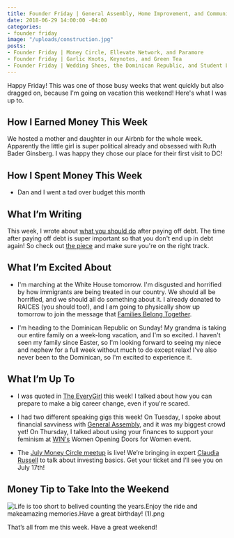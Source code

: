 ```yaml
---
title: Founder Friday | General Assembly, Home Improvement, and Community
date: 2018-06-29 14:00:00 -04:00
categories:
- founder friday
image: "/uploads/construction.jpg"
posts:
- Founder Friday | Money Circle, Ellevate Network, and Paramore
- Founder Friday | Garlic Knots, Keynotes, and Green Tea
- Founder Friday | Wedding Shoes, the Dominican Republic, and Student Loan Consolidation
---
```


Happy Friday! This was one of those busy weeks that went quickly but also dragged on, because I'm going on vacation this weekend! Here's what I was up to.

## **How I Earned Money This Week**

We hosted a mother and daughter in our Airbnb for the whole week. Apparently the little girl is super political already and obsessed with Ruth Bader Ginsberg. I was happy they chose our place for their first visit to DC!

## **How I Spent Money This Week**

* Dan and I went a tad over budget this month

## **What I’m Writing**

This week, I wrote about [what you should do](https://www.maggiegermano.com/blog/what-you-should-do-after-paying-off-debt/) after paying off debt. The time after paying off debt is super important so that you don't end up in debt again! So check out [the piece](https://www.maggiegermano.com/blog/what-you-should-do-after-paying-off-debt/) and make sure you're on the right track. 

## **What I’m Excited About**

* I'm marching at the White House tomorrow. I'm disgusted and horrified by how immigrants are being treated in our country. We should all be horrified, and we should all do something about it. I already donated to RAICES (you should too!), and I am going to physically show up tomorrow to join the message that [Families Belong Together](https://www.familiesbelongtogether.org/).

* I'm heading to the Dominican Republic on Sunday! My grandma is taking our entire family on a week-long vacation, and I'm so excited. I haven't seen my family since Easter, so I'm looking forward to seeing my niece and nephew for a full week without much to do except relax! I've also never been to the Dominican, so I'm excited to experience it. 

## **What I’m Up To**

* I was quoted in [The EveryGirl](http://theeverygirl.com/how-to-successfully-make-a-career-change-as-told-by-people-who-have-done-it/) this week! I talked about how you can prepare to make a big career change, even if you're scared.

* I had two different speaking gigs this week! On Tuesday, I spoke about financial savviness with [General Assembly](https://generalassemb.ly/), and it was my biggest crowd  yet! On Thursday, I talked about using your finances to support your feminism at [WIN's](http://winonline.org/) Women Opening Doors for Women event.

* The [July Money Circle meetup](https://www.maggiegermano.com/events/investing-101/) is live! We’re bringing in expert [Claudia Russell](http://msengineeredwealth.com/) to talk about investing basics. Get your ticket and I’ll see you on July 17th!

## **Money Tip to Take Into the Weekend**

![Life is too short to belived counting the years.Enjoy the ride and makeamazing memories.Have a great birthday! (1).png](/uploads/Life%20is%20too%20short%20to%20belived%20counting%20the%20years.Enjoy%20the%20ride%20and%20makeamazing%20memories.Have%20a%20great%20birthday!%20(1).png)

That’s all from me this week. Have a great weekend!